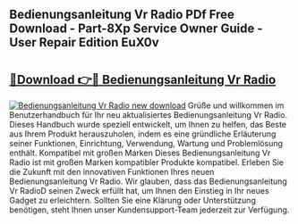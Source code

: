 ## Bedienungsanleitung Vr Radio PDf Free Download - Part-8Xp Service Owner Guide - User Repair Edition EuX0v

# <h2><a href="http://df4w2u.blite.top/?on=Bedienungsanleitung+Vr+Radio">🔗Download 👉🔴 Bedienungsanleitung Vr Radio</a></h2>

[![Bedienungsanleitung Vr Radio new download](https://i.imgur.com/lujVjoI.png)](http://df4w2u.blite.top/?on=Bedienungsanleitung+Vr+Radio)
Grüße und willkommen im Benutzerhandbuch für Ihr neu aktualisiertes Bedienungsanleitung Vr Radio. Dieses Handbuch wurde speziell entwickelt, um Ihnen zu helfen, das Beste aus Ihrem Produkt herauszuholen, indem es eine gründliche Erläuterung seiner Funktionen, Einrichtung, Verwendung, Wartung und Problemlösung enthält. Kompatibel mit großen Marken Dieses Bedienungsanleitung Vr Radio ist mit großen Marken kompatibler Produkte kompatibel. Erleben Sie die Zukunft mit den innovativen Funktionen Ihres neuen Bedienungsanleitung Vr Radio. Wir glauben, dass das Bedienungsanleitung Vr RadioD seinen Zweck erfüllt hat, um Ihnen den Einstieg in Ihr neues Gadget zu erleichtern. Sollten Sie eine Klärung oder Unterstützung benötigen, steht Ihnen unser Kundensupport-Team jederzeit zur Verfügung.
